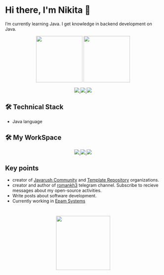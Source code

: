 # Hi there, I'm Nikita 👋
I’m currently learning Java. I get knowledge in backend development on Java.

<p align='center'>
   <a href="https://github-readme-stats.vercel.app/api?username=musatovnikita&show_icons=true&count_private=true"><img
           height=150
           src="https://github-readme-stats.vercel.app/api?username=musatovnikita&show_icons=true&count_private=true"/></a>
   <a href="https://github.com/musatovnikita/github-readme-stats"><img height=150
                                                                  src="https://github-readme-stats.vercel.app/api/top-langs/?username=musatovnikita&layout=compact"/></a>
</p>

<p align='center'>
   <a href='mailto:nikitamusatov@gmail.com'>
       <img src="https://img.shields.io/badge/Gmail-D14836?style=for-the-badge&logo=gmail&logoColor=white"/>
   </a>
   <a href="https://www.linkedin.com/in/">
       <img src="https://img.shields.io/badge/linkedin-%230077B5.svg?&style=for-the-badge&logo=linkedin&logoColor=white"/>
   </a>
   <a href="https://t.me/nikitamusatov">
       <img src="https://img.shields.io/badge/Telegram-2CA5E0?style=for-the-badge&logo=telegram&logoColor=white"/>
   </a>

## 🛠 Technical Stack
*   Java language
   
## 🛠 My WorkSpace
   <p align='center'>
   <a href=''>
       <img src="https://img.shields.io/badge/Windows-0078D6?style=for-the-badge&logo=windows&logoColor=white"/>
   </a>
   <a href="https://www.linkedin.com/in/">
       <img src="https://img.shields.io/badge/linkedin-%230077B5.svg?&style=for-the-badge&logo=linkedin&logoColor=white"/>
   </a>
   <a href="https://t.me/nikitamusatov">
       <img src="https://img.shields.io/badge/Telegram-2CA5E0?style=for-the-badge&logo=telegram&logoColor=white"/>
   </a>
      </p>
   
## Key points
*   creator of [Javarush Community](https://github.com/javarushcommunity) and [Template Repository](https://github.com/template-repository) organizations.
*   creator and author of [romankh3](https://t.me/romankh3) telegram channel. Subscribe to recieve messages about my open-source activities.
*   Write posts about software development.
*   Currently working in [Epam Systems](https://www.linkedin.com/company/epam-systems/)
 
<div align="center" style="margin: 40px 0">
   <a href="https://github.com/musatovnikita/github-profile-views-counter">
       <img width="175px" src="https://komarev.com/ghpvc/?username=musatovnikita&color=DE002D">
   </a>
</div>
